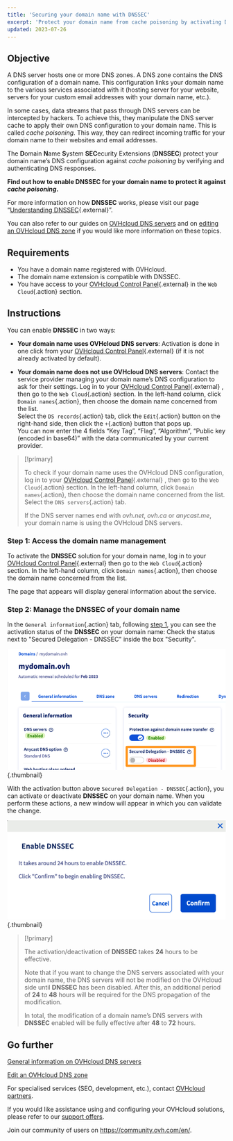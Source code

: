```yaml
---
title: 'Securing your domain name with DNSSEC'
excerpt: 'Protect your domain name from cache poisoning by activating DNSSEC'
updated: 2023-07-26
---
```


## Objective 

A DNS server hosts one or more DNS zones. A DNS zone contains the DNS configuration of a domain name. This configuration links your domain name to the various services associated with it (hosting server for your website, servers for your custom email addresses with your domain name, etc.).

In some cases, data streams that pass through DNS servers can be intercepted by hackers.
To achieve this, they manipulate the DNS server cache to apply their own DNS configuration to your domain name. This is called *cache poisoning*.
This way, they can redirect incoming traffic for your domain name to their websites and email addresses.

The **D**omain **N**ame **S**ystem **SEC**ecurity Extensions (**DNSSEC**) protect your domain name’s DNS configuration against *cache poisoning* by verifying and authenticating DNS responses.

**Find out how to enable DNSSEC for your domain name to protect it against *cache poisoning*.**

For more information on how **DNSSEC** works, please visit our page “[Understanding DNSSEC](https://www.ovhcloud.com/asia/domains/dnssec/){.external}”.

You can also refer to our guides on [OVHcloud DNS servers](/pages/web_cloud/domains/dns_server_general_information) and on [editing an OVHcloud DNS zone](/pages/web_cloud/domains/dns_zone_edit) if you would like more information on these topics.

## Requirements

- You have a domain name registered with OVHcloud.
- The domain name extension is compatible with DNSSEC.
- You have access to your [OVHcloud Control Panel](/links//manager){.external} in the `Web Cloud`{.action} section.

## Instructions

You can enable **DNSSEC** in two ways:

- **Your domain name uses OVHcloud DNS servers**: Activation is done in one click from your [OVHcloud Control Panel](/links//manager){.external} (if it is not already activated by default).

- **Your domain name does not use OVHcloud DNS servers**: Contact the service provider managing your domain name’s DNS configuration to ask for their settings. Log in to your [OVHcloud Control Panel](/links//manager){.external} , then go to the `Web Cloud`{.action} section. In the left-hand column, click `Domain names`{.action}, then choose the domain name concerned from the list.</br>
Select the `DS records`{.action} tab, click the `Edit`{.action} button on the right-hand side, then click the `+`{.action} button that pops up.</br>
You can now enter the 4 fields “Key Tag”, “Flag”, “Algorithm”, “Public key (encoded in base64)” with the data communicated by your current provider.

> [!primary]
>
> To check if your domain name uses the OVHcloud DNS configuration, log in to your [OVHcloud Control Panel](/links//manager){.external} , then go to the `Web Cloud`{.action} section. In the left-hand column, click `Domain names`{.action}, then choose the domain name concerned from the list. Select the `DNS servers`{.action} tab.
>
> If the DNS server names end with *ovh.net*, *ovh.ca* or *anycast.me*, your domain name is using the OVHcloud DNS servers.
>

### Step 1: Access the domain name management <a name="step1"></a>

To activate the **DNSSEC** solution for your domain name, log in to your [OVHcloud Control Panel](/links//manager){.external} then go to the `Web Cloud`{.action} section. In the left-hand column, click `Domain names`{.action}, then choose the domain name concerned from the list.

The page that appears will display general information about the service. 

### Step 2: Manage the DNSSEC of your domain name

In the `General information`{.action} tab, following [step 1](#step1), you can see the activation status of the **DNSSEC** on your domain name: Check the status next to "Secured Delegation - DNSSEC" inside the box "Security".

![dnssec](images/activate-dnssec.png){.thumbnail}

With the activation button above `Secured Delegation - DNSSEC`{.action}, you can activate or deactivate **DNSSEC** on your domain name. When you perform these actions, a new window will appear in which you can validate the change.

![dnssec](images/activate-dnssec-confirmation.png){.thumbnail}

> [!primary]
>
> The activation/deactivation of **DNSSEC** takes **24** hours to be effective.
>
> Note that if you want to change the DNS servers associated with your domain name, the DNS servers will not be modified on the OVHcloud side until **DNSSEC** has been disabled. After this, an additional period of **24** to **48** hours will be required for the DNS propagation of the modification.
>
> In total, the modification of a domain name’s DNS servers with **DNSSEC** enabled will be fully effective after **48** to **72** hours.
>

## Go further

[General information on OVHcloud DNS servers](/pages/web_cloud/domains/dns_server_general_information)

[Edit an OVHcloud DNS zone](/pages/web_cloud/domains/dns_zone_edit)

For specialised services (SEO, development, etc.), contact [OVHcloud partners](https://partner.ovhcloud.com/asia/directory/).

If you would like assistance using and configuring your OVHcloud solutions, please refer to our [support offers](/links//support).

Join our community of users on <https://community.ovh.com/en/>. 
